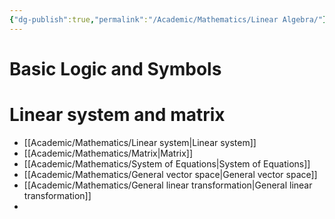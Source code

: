 ```yaml
---
{"dg-publish":true,"permalink":"/Academic/Mathematics/Linear Algebra/"}
---
```


# Basic Logic and Symbols
>



# Linear system and matrix
- [[Academic/Mathematics/Linear system\|Linear system]]
- [[Academic/Mathematics/Matrix\|Matrix]]
- [[Academic/Mathematics/System of Equations\|System of Equations]]
- [[Academic/Mathematics/General vector space\|General vector space]]
- [[Academic/Mathematics/General linear transformation\|General linear transformation]]
- 











